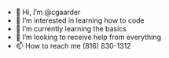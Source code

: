 - 👋 Hi, I’m @cgaarder
- 👀 I’m interested in learning how to code
- 🌱 I’m currently learning the basics
- 💞️ I’m looking to receive help from everything
- 📫 How to reach me (816) 830-1312

<!---
cgaarder/cgaarder is a ✨ special ✨ repository because its `README.md` (this file) appears on your GitHub profile.
You can click the Preview link to take a look at your changes.
--->

